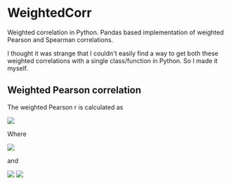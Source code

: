 # WeightedCorr
Weighted correlation in Python. Pandas based implementation of weighted Pearson and Spearman correlations.

I thought it was strange that I couldn't easily find a way to get both these weighted correlations with a single class/function in Python. So I made it myself.

## Weighted Pearson correlation

The weighted Pearson r is calculated as

<img src="https://render.githubusercontent.com/render/math?math=r_{pearson} = \frac{\sum_{i=1}^{n} (w_i(x_i - \overline{x})(y_i - \overline{y}))}  {\sqrt{\sum_{i=1}^{n}(w_i(x_i-\overline{x})^2) \sum_{i=1}^{n}(w_i(y_i-\overline{y})^2) }}">

Where

<img src="https://render.githubusercontent.com/render/math?math=\overline{x} = \frac{\sum_{i=1}^{n} (w_i*x_i)} {\sum_{i=1}^{n} w_i}">

and

<img src="https://render.githubusercontent.com/render/math?math=\overline{y} = \frac{\sum_{i=1}^{n} (w_i*y_i)} {\sum_{i=1}^{n} y_i}">



<img src="https://render.githubusercontent.com/render/math?math=">

